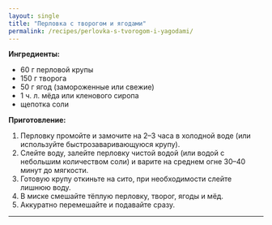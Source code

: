 ```yaml
---
layout: single
title: "Перловка с творогом и ягодами"
permalink: /recipes/perlovka-s-tvorogom-i-yagodami/
---
```


**Ингредиенты:**
- 60 г перловой крупы  
- 150 г творога  
- 50 г ягод (замороженные или свежие)  
- 1 ч. л. мёда или кленового сиропа  
- щепотка соли  

**Приготовление:**
1. Перловку промойте и замочите на 2–3 часа в холодной воде (или используйте быстрозаваривающуюся крупу).  
2. Слейте воду, залейте перловку чистой водой (или водой с небольшим количеством соли) и варите на среднем огне 30–40 минут до мягкости.  
3. Готовую крупу откиньте на сито, при необходимости слейте лишнюю воду.  
4. В миске смешайте тёплую перловку, творог, ягоды и мёд.  
5. Аккуратно перемешайте и подавайте сразу.  

---
